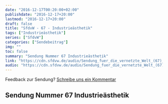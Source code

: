 ```yaml
---
date: "2016-12-17T00:20:00+02:00"
publishdate: "2016-12-17+20:00"
lastmod: "2016-12-17+20:00"
draft: false
title: "SfdvW - 67 - Industrieästhetik"
tags: ["Industrieästhetik"]
series: ["SfdvW"]
categories: ["Sendebeitrag"]
img: ""
toc: false
summary: "Sendung Nummer 67 Industrieästhetik"
link: "https://cdn.sfdvw.de/audio/Sendung_fuer_die_vernetzte_Welt_(67)_2016_12_17_Industrieästhetik.mp3"
audio: "https://cdn.sfdvw.de/audio/Sendung_fuer_die_vernetzte_Welt_(67)_2016_12_17_Industrieästhetik.mp3"
---
```


<div align="center" id="example"></div>
<script src="https://cdn.podlove.org/web-player/embed.js"></script>

Feedback zur Sendung?
[Schreibe uns ein Kommentar](mailto:SfdvW@radiocorax.de)

## Sendung Nummer 67 Industrieästhetik

<script>
  podlovePlayer('#example', '/blog/sfdvw67.json');
</script>
